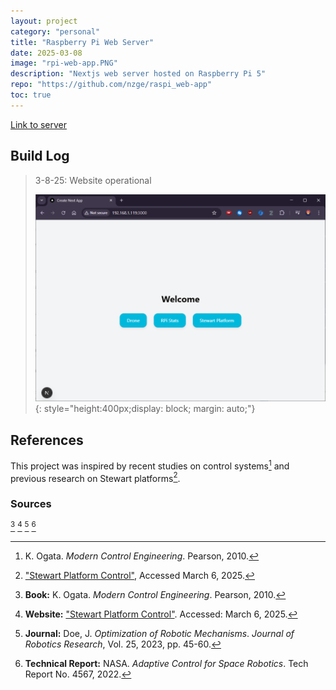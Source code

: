 ```yaml
---
layout: project
category: "personal"
title: "Raspberry Pi Web Server"
date: 2025-03-08
image: "rpi-web-app.PNG"
description: "Nextjs web server hosted on Raspberry Pi 5"
repo: "https://github.com/nzge/raspi_web-app"
toc: true
---
```


[Link to server](https://raspi.nzge.org/)



## Build Log

> 3-8-25: Website operational
>
> ![Alt text](/assets/media/rpi-web-app_media/web-app_start.PNG){: 
style="height:400px;display: block; margin: auto;"}


## References

This project was inspired by recent studies on control systems[^1] and previous research on Stewart platforms[^2].

### Sources

[^1]: K. Ogata. *Modern Control Engineering*. Pearson, 2010.  
[^2]: ["Stewart Platform Control"](https://example.com), Accessed March 6, 2025.  
[^3]: **Book:** K. Ogata. *Modern Control Engineering*. Pearson, 2010.  
[^4]: **Website:** ["Stewart Platform Control"](https://example.com). Accessed: March 6, 2025.  
[^5]: **Journal:** Doe, J. *Optimization of Robotic Mechanisms*. *Journal of Robotics Research*, Vol. 25, 2023, pp. 45-60.  
[^6]: **Technical Report:** NASA. *Adaptive Control for Space Robotics*. Tech Report No. 4567, 2022.  

<!-- Hidden references trigger the footnote rendering -->
<span id="hidden-references"> [^3] [^4] [^5] [^6]</span>


